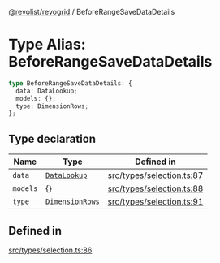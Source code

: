 [@revolist/revogrid](README.md) / BeforeRangeSaveDataDetails

# Type Alias: BeforeRangeSaveDataDetails

```ts
type BeforeRangeSaveDataDetails: {
  data: DataLookup;
  models: {};
  type: DimensionRows;
};
```

## Type declaration

| Name | Type | Defined in |
| ------ | ------ | ------ |
| `data` | [`DataLookup`](TypeAlias.DataLookup.md) | [src/types/selection.ts:87](https://github.com/revolist/revogrid/blob/69db770b4dd0e83354c8d987e03567beaf944291/src/types/selection.ts#L87) |
| `models` | \{\} | [src/types/selection.ts:88](https://github.com/revolist/revogrid/blob/69db770b4dd0e83354c8d987e03567beaf944291/src/types/selection.ts#L88) |
| `type` | [`DimensionRows`](TypeAlias.DimensionRows.md) | [src/types/selection.ts:91](https://github.com/revolist/revogrid/blob/69db770b4dd0e83354c8d987e03567beaf944291/src/types/selection.ts#L91) |

## Defined in

[src/types/selection.ts:86](https://github.com/revolist/revogrid/blob/69db770b4dd0e83354c8d987e03567beaf944291/src/types/selection.ts#L86)
